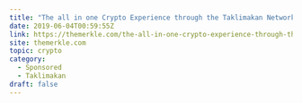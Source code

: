 ```yaml
---
title: "The all in one Crypto Experience through the Taklimakan Network"
date: 2019-06-04T00:59:55Z
link: https://themerkle.com/the-all-in-one-crypto-experience-through-the-taklimakan-network/?utm_medium=RSS&utm_source=hune
site: themerkle.com
topic: crypto
category:
  - Sponsored
  - Taklimakan
draft: false
---
```

